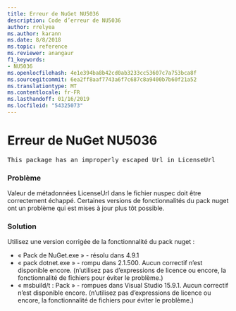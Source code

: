 ```yaml
---
title: Erreur de NuGet NU5036
description: Code d’erreur de NU5036
author: rrelyea
ms.author: karann
ms.date: 8/8/2018
ms.topic: reference
ms.reviewer: anangaur
f1_keywords:
- NU5036
ms.openlocfilehash: 4e1e394ba8b42cd0ab3233cc53607c7a753bca8f
ms.sourcegitcommit: 6ea2ff8aaf7743a6f7c687c8a9400b7b60f21a52
ms.translationtype: MT
ms.contentlocale: fr-FR
ms.lasthandoff: 01/16/2019
ms.locfileid: "54325073"
---
```

# <a name="nuget-error-nu5036"></a>Erreur de NuGet NU5036
<pre>This package has an improperly escaped Url in LicenseUrl</pre>

### <a name="issue"></a>Problème

Valeur de métadonnées LicenseUrl dans le fichier nuspec doit être correctement échappé.
Certaines versions de fonctionnalités du pack nuget ont un problème qui est mises à jour plus tôt possible.

### <a name="solution"></a>Solution

Utilisez une version corrigée de la fonctionnalité du pack nuget :
* « Pack de NuGet.exe » - résolu dans 4.9.1
* « pack dotnet.exe » - rompu dans 2.1.500. Aucun correctif n’est disponible encore. (n’utilisez pas d’expressions de licence ou encore, la fonctionnalité de fichiers pour éviter le problème.)
* « msbuild/t : Pack » - rompues dans Visual Studio 15.9.1. Aucun correctif n’est disponible encore. (n’utilisez pas d’expressions de licence ou encore, la fonctionnalité de fichiers pour éviter le problème.)

